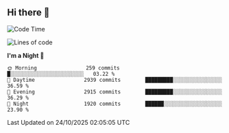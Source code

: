 ## Hi there 👋

<!--
**Wangmerlyn/Wangmerlyn** is a ✨ _special_ ✨ repository because its `README.md` (this file) appears on your GitHub profile.

Here are some ideas to get you started:

- 🔭 I’m currently working on ...
- 🌱 I’m currently learning ...
- 👯 I’m looking to collaborate on ...
- 🤔 I’m looking for help with ...
- 💬 Ask me about ...
- 📫 How to reach me: ...
- 😄 Pronouns: ...
- ⚡ Fun fact: ...
-->
<!--START_SECTION:waka-->
![Code Time](http://img.shields.io/badge/Code%20Time-586%20hrs%204%20mins-blue)

![Lines of code](https://img.shields.io/badge/From%20Hello%20World%20I%27ve%20Written-43.7%20million%20lines%20of%20code-blue)

**I'm a Night 🦉** 

```text
🌞 Morning                259 commits         █░░░░░░░░░░░░░░░░░░░░░░░░   03.22 % 
🌆 Daytime                2939 commits        █████████░░░░░░░░░░░░░░░░   36.59 % 
🌃 Evening                2915 commits        █████████░░░░░░░░░░░░░░░░   36.29 % 
🌙 Night                  1920 commits        ██████░░░░░░░░░░░░░░░░░░░   23.90 % 
```



 Last Updated on 24/10/2025 02:05:05 UTC
<!--END_SECTION:waka-->
